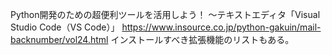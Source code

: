 Python開発のための超便利ツールを活用しよう！ ～テキストエディタ「Visual Studio Code（VS Code）」
https://www.insource.co.jp/python-gakuin/mail-backnumber/vol24.html
インストールすべき拡張機能のリストもある。
